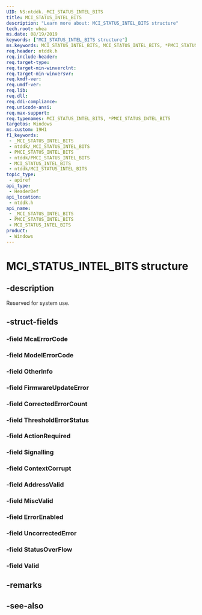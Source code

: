 ```yaml
---
UID: NS:ntddk._MCI_STATUS_INTEL_BITS
title: MCI_STATUS_INTEL_BITS
description: "Learn more about: MCI_STATUS_INTEL_BITS structure"
tech.root: whea
ms.date: 08/19/2019
keywords: ["MCI_STATUS_INTEL_BITS structure"]
ms.keywords: MCI_STATUS_INTEL_BITS, MCI_STATUS_INTEL_BITS, *PMCI_STATUS_INTEL_BITS,
req.header: ntddk.h
req.include-header: 
req.target-type: 
req.target-min-winverclnt: 
req.target-min-winversvr: 
req.kmdf-ver: 
req.umdf-ver: 
req.lib: 
req.dll: 
req.ddi-compliance: 
req.unicode-ansi: 
req.max-support: 
req.typenames: MCI_STATUS_INTEL_BITS, *PMCI_STATUS_INTEL_BITS
targetos: Windows
ms.custom: 19H1
f1_keywords:
 - _MCI_STATUS_INTEL_BITS
 - ntddk/_MCI_STATUS_INTEL_BITS
 - PMCI_STATUS_INTEL_BITS
 - ntddk/PMCI_STATUS_INTEL_BITS
 - MCI_STATUS_INTEL_BITS
 - ntddk/MCI_STATUS_INTEL_BITS
topic_type:
 - apiref
api_type:
 - HeaderDef
api_location:
 - ntddk.h
api_name:
 - _MCI_STATUS_INTEL_BITS
 - PMCI_STATUS_INTEL_BITS
 - MCI_STATUS_INTEL_BITS
product:
 - Windows
---
```


# MCI_STATUS_INTEL_BITS structure


## -description

Reserved for system use.

## -struct-fields

### -field McaErrorCode

### -field ModelErrorCode

### -field OtherInfo

### -field FirmwareUpdateError

### -field CorrectedErrorCount

### -field ThresholdErrorStatus

### -field ActionRequired

### -field Signalling

### -field ContextCorrupt

### -field AddressValid

### -field MiscValid

### -field ErrorEnabled

### -field UncorrectedError

### -field StatusOverFlow

### -field Valid

## -remarks

## -see-also

